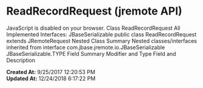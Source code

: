 # ReadRecordRequest (jremote API)

JavaScript is disabled on your browser. Class ReadRecordRequest All Implemented Interfaces: JBaseSerializable public class ReadRecordRequest extends JRemoteRequest Nested Class Summary Nested classes/interfaces inherited from interface com.jbase.jremote.io.JBaseSerializable JBaseSerializable.TYPE Field Summary Modifier and Type Field and Description  

**Created At:** 9/25/2017 12:20:53 PM  
**Updated At:** 12/24/2018 6:17:22 PM  

